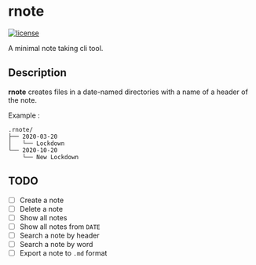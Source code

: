 # rnote
[![license](https://img.shields.io/badge/licence-GPLv3-blue)](https://framagit.org/fiplox/rpass/-/blob/main/LICENSE)

A minimal note taking cli tool. 

## Description

**rnote** creates files in a date-named directories with a name of a header of the note. 

Example :

```
.rnote/
├── 2020-03-20
│   └── Lockdown
└── 2020-10-20
    └── New Lockdown
```

## TODO

- [ ] Create a note
- [ ] Delete a note
- [ ] Show all notes
- [ ] Show all notes from `DATE`
- [ ] Search a note by header
- [ ] Search a note by word
- [ ] Export a note to `.md` format 
